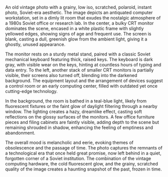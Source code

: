 An old vintage photo with a grainy, low iso, scratched, polaroid, instant photo, Soviet-era aesthetic. The image depicts an antiquated computer workstation, set in a dimly lit room that exudes the nostalgic atmosphere of a 1980s Soviet office or research lab. In the center, a bulky CRT monitor dominates the scene, encased in a white plastic frame with slightly yellowed edges, showing signs of age and frequent use. The screen is blank, casting a dull, greenish glow from the ambient light, giving it a ghostly, unused appearance.

The monitor rests on a sturdy metal stand, paired with a classic Soviet mechanical keyboard featuring thick, raised keys. The keyboard is dark gray, with visible wear on the keys, hinting at countless hours of typing and data entry. To the left, another stack of smaller CRT monitors is partially visible, their screens also turned off, blending into the darkened background. The equipment layout and the arrangement of devices suggest a control room or an early computing center, filled with outdated yet once cutting-edge technology.

In the background, the room is bathed in a teal-blue light, likely from fluorescent fixtures or the faint glow of daylight filtering through a nearby window. The lighting creates a hazy, dreamlike effect, casting soft reflections on the glossy surfaces of the monitors. A few office furniture pieces and filing cabinets are faintly visible, adding depth to the scene but remaining shrouded in shadow, enhancing the feeling of emptiness and abandonment.

The overall mood is melancholic and eerie, evoking themes of obsolescence and the passage of time. The photo captures the remnants of a technological era that once held great promise, now left behind in a quiet, forgotten corner of a Soviet institution. The combination of the vintage computing hardware, the cold fluorescent glow, and the grainy, scratched quality of the image creates a haunting snapshot of the past, frozen in time.